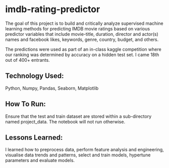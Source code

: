 # imdb-rating-predictor
 The goal of this project is to build and critically analyze supervised machine learning methods for predicting IMDB movie ratings based on various predictor variables that include movie-title, duration, director and actor(s) names and facebook likes, keywords, genre, country, budget, and others.

The predictions were used as part of an in-class kaggle competition where our ranking was determined by accuracy on a hidden test set. I came 18th out of 400+ entrants. 

## Technology Used:
Python, Numpy, Pandas, Seaborn, Matplotlib

## How To Run:
Ensure that the test and train dataset are stored within a sub-directory named project_data. The notebook will not run otherwise.

 ## Lessons Learned:
I learned how to preprocess data, perform feature analysis and engineering, visualise data trends and patterns, select and train models, hypertune parameters and evaluate models.
